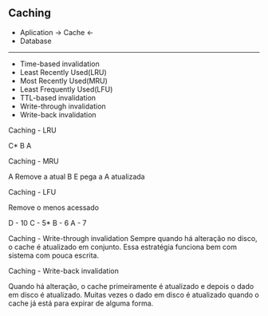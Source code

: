 ## Caching

- Aplication -> Cache
             <-
- Database

------------------------------------

- Time-based invalidation
- Least Recently Used(LRU)
- Most Recently Used(MRU)
- Least Frequently Used(LFU)
- TTL-based invalidation
- Write-through invalidation
- Write-back invalidation

Caching - LRU

C*
B
A

Caching - MRU

A Remove a atual
B E pega a A atualizada

Caching - LFU

Remove o menos acessado

D - 10
C - 5*
B - 6
A - 7

Caching - Write-through invalidation
Sempre quando há alteração no disco, o cache é atualizado em conjunto.
Essa estratégia funciona bem com sistema com pouca escrita.

Caching - Write-back invalidation

Quando há alteração, o cache primeiramente é atualizado e depois o dado em disco é atualizado. Muitas vezes o dado em disco é atualizado quando o cache já está para expirar de alguma forma.
